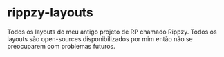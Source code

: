 # rippzy-layouts
Todos os layouts do meu antigo projeto de RP chamado Rippzy. Todos os layouts são open-sources disponibilizados por mim então não se preocuparem com problemas futuros.
